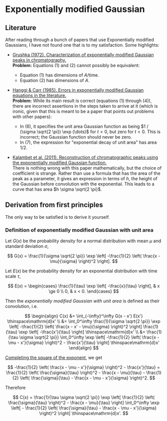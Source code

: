 # Exponentially modified Gaussian


## Literature

After reading through a bunch of papers that use Exponentially modified Gaussians,
I have not found one that is to my satisfaction.
Some highlights:

- [Grushka (1972). Characterization of exponentially modified Gaussian peaks in chromatography.] <br>
  **Problem:** Equations (1) and (2) cannot possibly be equivalent:
  - Equation (1) has dimensions of $A / \mathsf{time}$.
  - Equation (2) has dimensions of $A$.

- [Hanggi & Carr (1985). Errors in exponentially modified Gaussian equations in the literature.] <br>
  **Problem:**
  While its main result is correct (equations (1) through (4)),
  there are incorrect assertions in the steps taken to arrive at it
  (which is ironic, given that this is meant to be a paper that points out problems with other papers):
  - In (6), it specifies the unit area Gaussian function as being
    $1 / (\sigma \sqrt{2 \pi}) \exp (\dots)$ for $t > 0$, but zero for $t < 0$.
    This is incorrect; the Gaussian function should never be zero.
  - In (7), the expression for "exponential decay of unit area" has area $1/2$.

- [Kalambet et al. (2011). Reconstruction of chromatographic peaks using the exponentially modified Gaussian function.] <br>
  There is nothing wrong with this paper mathematically, but the choice of coefficient is strange.
  Rather than use a formula that has the area of the peak as a parameter,
  it gives an expression in terms of $h$, the height of the Gaussian before convolution with the exponential.
  This leads to a curve that has area $h \sigma \sqrt{2 \pi}$.

[Grushka (1972). Characterization of exponentially modified Gaussian peaks in chromatography.]:
  https://doi.org/10.1021/ac60319a011
[Hanggi & Carr (1985). Errors in exponentially modified Gaussian equations in the literature.]:
  https://doi.org/10.1021/ac00289a051
[Kalambet et al. (2011). Reconstruction of chromatographic peaks using the exponentially modified Gaussian function.]:
  https://doi.org/10.1002/cem.1343


## Derivation from first principles

The only way to be satisfied is to derive it yourself.

### Definition of exponentially modified Gaussian with unit area

Let $G(x)$ be the probability density for a normal distribution
with mean $\mu$
and standard deviation $\sigma$,

$$
  G(x) =
    \frac{1}{\sigma \sqrt{2 \pi}}
    \exp \left[
      -\frac{1}{2}
      \left(
        \frac{x - \mu}{\sigma}
      \right)^2
    \right].
$$

Let $E(x)$ be the probability density for an exponential distribution
with time scale $\tau$,

$$
  E(x) =
    \begin{cases}
      \frac{1}{\tau} \exp \left[ -\frac{x}{\tau} \right], & x \ge 0 \\
      0, & x < 0.
    \end{cases}
$$

Then the <i>exponentially modified Gaussian with unit area</i>
is defined as their convolution, i.e.

$$
\begin{align}
C(x)
  &= \int_{-\infty}^\infty G(x - x') E(x') \thinspace\mathrm{d}x' \\
  &=
    \int_0^\infty
      \frac{1}{\sigma \sqrt{2 \pi}}
      \exp \left[
        -\frac{1}{2}
        \left(
          \frac{x - x' - \mu}{\sigma}
        \right)^2
      \right]
      \frac{1}{\tau} \exp \left[ -\frac{x'}{\tau} \right]
    \thinspace\mathrm{d}x' \\
  &=
    \frac{1}{\tau \sigma \sqrt{2 \pi}}
    \int_0^\infty
      \exp \left[
        -\frac{1}{2}
        \left(
          \frac{x - \mu - x'}{\sigma}
        \right)^2
          -
        \frac{x'}{\tau}
      \right]
    \thinspace\mathrm{d}x'
\end{align}
$$

[Completing the square of the exponent], we get

$$
  -\frac{1}{2}
  \left(
    \frac{x - \mu - x'}{\sigma}
  \right)^2
    -
  \frac{x'}{\tau}
    =
  \frac{1}{2} \left( \frac{\sigma}{\tau} \right)^2
    - \frac{x - \mu}{\tau}
    - \frac{1}{2}
      \left(
        \frac{\sigma}{\tau} - \frac{x - \mu - x'}{\sigma}
      \right)^2.
$$

Therefore

$$
  C(x) =
    \frac{1}{\tau \sigma \sqrt{2 \pi}}
    \exp \left[
      \frac{1}{2} \left( \frac{\sigma}{\tau} \right)^2
      - \frac{x - \mu}{\tau}
    \right]
    \int_0^\infty
      \exp \left[
        - \frac{1}{2}
        \left(
          \frac{\sigma}{\tau} - \frac{x - \mu - x'}{\sigma}
        \right)^2
      \right]
    \thinspace\mathrm{d}x'.
$$

[Completing the square of the exponent]:
  https://tio.run/##y00syUjNTSzJTE78/z@1oiA/LzWvxCk1Lb8oVcFWQddQ30hBQ6NCQVchtxRIVAQUZeamairoKxRnpucmasYZwQX1SxJLrblgJjimlaQWAQ0A6werBclD1EON0wSJAFmoShDyCOv0YZZZ/wcK5JUoOCi4lebkBGfmFuRkplVGozvbVgHFGbHW/wE
  "Wolfram Language (Mathematica) – Try It Online"
